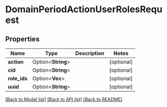 # DomainPeriodActionUserRolesRequest

## Properties

Name | Type | Description | Notes
------------ | ------------- | ------------- | -------------
**action** | Option<**String**> |  | [optional]
**cid** | Option<**String**> |  | [optional]
**role_ids** | Option<**Vec<String>**> |  | [optional]
**uuid** | Option<**String**> |  | [optional]

[[Back to Model list]](../README.md#documentation-for-models) [[Back to API list]](../README.md#documentation-for-api-endpoints) [[Back to README]](../README.md)
